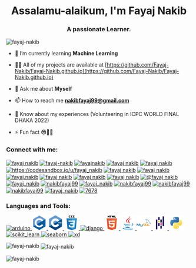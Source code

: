 <h1 align="center">Assalamu-alaikum, I'm Fayaj Nakib</h1>
<h3 align="center">A passionate Learner.</h3>

<p align="left"> <img src="https://komarev.com/ghpvc/?username=fayaj-nakib&label=Profile%20views&color=0e75b6&style=flat" alt="fayaj-nakib" /> </p>

- 🌱 I’m currently learning **Machine Learning**

- 👨‍💻 All of my projects are available at [https://github.com/Fayaj-Nakib/Fayaj-Nakib.github.io](https://github.com/Fayaj-Nakib/Fayaj-Nakib.github.io)

- 💬 Ask me about **Myself**

- 📫 How to reach me **nakibfayaj99@gmail.com**

- 📄 Know about my experiences (Volunteering in ICPC WORLD FINAL DHAKA 2022)

- ⚡ Fun fact **😒🤷‍♂️**

<h3 align="left">Connect with me:</h3>
<p align="left">
<a href="https://codepen.io/fayaj nakib" target="blank"><img align="center" src="https://raw.githubusercontent.com/rahuldkjain/github-profile-readme-generator/master/src/images/icons/Social/codepen.svg" alt="fayaj nakib" height="30" width="40" /></a>
<a href="https://dev.to/fayaj-nakib" target="blank"><img align="center" src="https://raw.githubusercontent.com/rahuldkjain/github-profile-readme-generator/master/src/images/icons/Social/devto.svg" alt="fayaj-nakib" height="30" width="40" /></a>
<a href="https://twitter.com/fayajnakib" target="blank"><img align="center" src="https://raw.githubusercontent.com/rahuldkjain/github-profile-readme-generator/master/src/images/icons/Social/twitter.svg" alt="fayajnakib" height="30" width="40" /></a>
<a href="https://linkedin.com/in/fayaj nakib" target="blank"><img align="center" src="https://raw.githubusercontent.com/rahuldkjain/github-profile-readme-generator/master/src/images/icons/Social/linked-in-alt.svg" alt="fayaj nakib" height="30" width="40" /></a>
<a href="https://stackoverflow.com/users/fayaj nakib" target="blank"><img align="center" src="https://raw.githubusercontent.com/rahuldkjain/github-profile-readme-generator/master/src/images/icons/Social/stack-overflow.svg" alt="fayaj nakib" height="30" width="40" /></a>
<a href="https://codesandbox.com/https://codesandbox.io/u/fayaj_nakib" target="blank"><img align="center" src="https://raw.githubusercontent.com/rahuldkjain/github-profile-readme-generator/master/src/images/icons/Social/codesandbox.svg" alt="https://codesandbox.io/u/fayaj_nakib" height="30" width="40" /></a>
<a href="https://kaggle.com/fayaj nakib" target="blank"><img align="center" src="https://raw.githubusercontent.com/rahuldkjain/github-profile-readme-generator/master/src/images/icons/Social/kaggle.svg" alt="fayaj nakib" height="30" width="40" /></a>
<a href="https://fb.com/fayaj nakib" target="blank"><img align="center" src="https://raw.githubusercontent.com/rahuldkjain/github-profile-readme-generator/master/src/images/icons/Social/facebook.svg" alt="fayaj nakib" height="30" width="40" /></a>
<a href="https://instagram.com/fayaj.nakib" target="blank"><img align="center" src="https://raw.githubusercontent.com/rahuldkjain/github-profile-readme-generator/master/src/images/icons/Social/instagram.svg" alt="fayaj.nakib" height="30" width="40" /></a>
<a href="https://dribbble.com/fayaj nakib" target="blank"><img align="center" src="https://raw.githubusercontent.com/rahuldkjain/github-profile-readme-generator/master/src/images/icons/Social/dribbble.svg" alt="fayaj nakib" height="30" width="40" /></a>
<a href="https://www.behance.net/fayaj nakib" target="blank"><img align="center" src="https://raw.githubusercontent.com/rahuldkjain/github-profile-readme-generator/master/src/images/icons/Social/behance.svg" alt="fayaj nakib" height="30" width="40" /></a>
<a href="https://hashnode.com/fayaj nakib" target="blank"><img align="center" src="https://raw.githubusercontent.com/rahuldkjain/github-profile-readme-generator/master/src/images/icons/Social/hashnode.svg" alt="fayaj nakib" height="30" width="40" /></a>
<a href="https://medium.com/@fayaj nakib" target="blank"><img align="center" src="https://raw.githubusercontent.com/rahuldkjain/github-profile-readme-generator/master/src/images/icons/Social/medium.svg" alt="@fayaj nakib" height="30" width="40" /></a>
<a href="https://www.codechef.com/users/fayaj_nakib" target="blank"><img align="center" src="https://cdn.jsdelivr.net/npm/simple-icons@3.1.0/icons/codechef.svg" alt="fayaj_nakib" height="30" width="40" /></a>
<a href="https://www.hackerrank.com/nakibfayaj99" target="blank"><img align="center" src="https://raw.githubusercontent.com/rahuldkjain/github-profile-readme-generator/master/src/images/icons/Social/hackerrank.svg" alt="nakibfayaj99" height="30" width="40" /></a>
<a href="https://codeforces.com/profile/fayaj_nakib" target="blank"><img align="center" src="https://raw.githubusercontent.com/rahuldkjain/github-profile-readme-generator/master/src/images/icons/Social/codeforces.svg" alt="fayaj_nakib" height="30" width="40" /></a>
<a href="https://www.leetcode.com/nakibfayaj99" target="blank"><img align="center" src="https://raw.githubusercontent.com/rahuldkjain/github-profile-readme-generator/master/src/images/icons/Social/leet-code.svg" alt="nakibfayaj99" height="30" width="40" /></a>
<a href="https://www.hackerearth.com/nakibfayaj99" target="blank"><img align="center" src="https://raw.githubusercontent.com/rahuldkjain/github-profile-readme-generator/master/src/images/icons/Social/hackerearth.svg" alt="nakibfayaj99" height="30" width="40" /></a>
<a href="https://auth.geeksforgeeks.org/user/nakibfayaj99" target="blank"><img align="center" src="https://raw.githubusercontent.com/rahuldkjain/github-profile-readme-generator/master/src/images/icons/Social/geeks-for-geeks.svg" alt="nakibfayaj99" height="30" width="40" /></a>
<a href="https://www.topcoder.com/members/fayaj_nakib" target="blank"><img align="center" src="https://raw.githubusercontent.com/rahuldkjain/github-profile-readme-generator/master/src/images/icons/Social/topcoder.svg" alt="fayaj_nakib" height="30" width="40" /></a>
<a href="https://discord.gg/7678" target="blank"><img align="center" src="https://raw.githubusercontent.com/rahuldkjain/github-profile-readme-generator/master/src/images/icons/Social/discord.svg" alt="7678" height="30" width="40" /></a>
</p>

<h3 align="left">Languages and Tools:</h3>
<p align="left"> <a href="https://www.arduino.cc/" target="_blank" rel="noreferrer"> <img src="https://cdn.worldvectorlogo.com/logos/arduino-1.svg" alt="arduino" width="40" height="40"/> </a> <a href="https://www.cprogramming.com/" target="_blank" rel="noreferrer"> <img src="https://raw.githubusercontent.com/devicons/devicon/master/icons/c/c-original.svg" alt="c" width="40" height="40"/> </a> <a href="https://www.w3schools.com/cpp/" target="_blank" rel="noreferrer"> <img src="https://raw.githubusercontent.com/devicons/devicon/master/icons/cplusplus/cplusplus-original.svg" alt="cplusplus" width="40" height="40"/> </a> <a href="https://www.w3schools.com/css/" target="_blank" rel="noreferrer"> <img src="https://raw.githubusercontent.com/devicons/devicon/master/icons/css3/css3-original-wordmark.svg" alt="css3" width="40" height="40"/> </a> <a href="https://www.djangoproject.com/" target="_blank" rel="noreferrer"> <img src="https://cdn.worldvectorlogo.com/logos/django.svg" alt="django" width="40" height="40"/> </a> <a href="https://www.w3.org/html/" target="_blank" rel="noreferrer"> <img src="https://raw.githubusercontent.com/devicons/devicon/master/icons/html5/html5-original-wordmark.svg" alt="html5" width="40" height="40"/> </a> <a href="https://www.java.com" target="_blank" rel="noreferrer"> <img src="https://raw.githubusercontent.com/devicons/devicon/master/icons/java/java-original.svg" alt="java" width="40" height="40"/> </a> <a href="https://www.mysql.com/" target="_blank" rel="noreferrer"> <img src="https://raw.githubusercontent.com/devicons/devicon/master/icons/mysql/mysql-original-wordmark.svg" alt="mysql" width="40" height="40"/> </a> <a href="https://pandas.pydata.org/" target="_blank" rel="noreferrer"> <img src="https://raw.githubusercontent.com/devicons/devicon/2ae2a900d2f041da66e950e4d48052658d850630/icons/pandas/pandas-original.svg" alt="pandas" width="40" height="40"/> </a> <a href="https://www.python.org" target="_blank" rel="noreferrer"> <img src="https://raw.githubusercontent.com/devicons/devicon/master/icons/python/python-original.svg" alt="python" width="40" height="40"/> </a> <a href="https://scikit-learn.org/" target="_blank" rel="noreferrer"> <img src="https://upload.wikimedia.org/wikipedia/commons/0/05/Scikit_learn_logo_small.svg" alt="scikit_learn" width="40" height="40"/> </a> <a href="https://seaborn.pydata.org/" target="_blank" rel="noreferrer"> <img src="https://seaborn.pydata.org/_images/logo-mark-lightbg.svg" alt="seaborn" width="40" height="40"/> </a> <a href="https://www.adobe.com/products/xd.html" target="_blank" rel="noreferrer"> <img src="https://cdn.worldvectorlogo.com/logos/adobe-xd.svg" alt="xd" width="40" height="40"/> </a> </p>

<p><img align="left" src="https://github-readme-stats.vercel.app/api/top-langs?username=fayaj-nakib&show_icons=true&locale=en&layout=compact" alt="fayaj-nakib" /></p>

<p>&nbsp;<img align="center" src="https://github-readme-stats.vercel.app/api?username=fayaj-nakib&show_icons=true&locale=en" alt="fayaj-nakib" /></p>

<p><img align="center" src="https://github-readme-streak-stats.herokuapp.com/?user=fayaj-nakib&" alt="fayaj-nakib" /></p>
